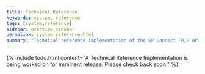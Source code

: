 ```yaml
---
title: Technical Reference
keywords: system, reference
tags: [system,reference]
sidebar: overview_sidebar
permalink: system_reference.html
summary: "Technical reference implementation of the GP Connect FHIR APIs."
---
```


{% include todo.html content="A Technical Reference Implementation is being worked on for imminent release. Please check back soon." %}